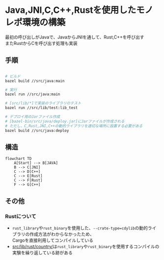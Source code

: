 # Java,JNI,C,C++,Rustを使用したモノレポ環境の構築
最初の呼び出しがJavaで、JavaからJNIを通して、Rust,C++を呼び出す\
またRustからCを呼び出す処理も実装

## 手順
```sh

# ビルド
bazel build //src/java:main

# 実行
bazel run //src/java:main

# [src/lib/*]で実装のライブラリのテスト
bazel run //src/lib/test:lib_test

# デプロイ用のJarファイル作成
# [bazel-bin/src/java/deploy.jar]にJarファイルが作成される
# ただし、C,Rust,JNI,C++の動的ライブラリを適切な場所に設置する必要がある
bazel build //src/java:deploy

```

## 構造
```mermaid
flowchart TD
    A[Start] --> B[JAVA]
    B --> C[JNI]
    C --> D[C++]
    C --> E[Rust]
    C --> F[Rust]
    F --> G[C++]
```

## その他

### Rustについて
- `rust_library`や`rust_binary`を使用した、`--crate-type=cdylib`の動的ライブラリの作成方法がわからなかったため、\
    Cargoを直接利用してコンパイルしている
- [src/lib/rust/country/](./src/lib/rust/country/)は`rust_library`や`rust_binary`を使用するコンパイルの実験を繰り返している跡がある
